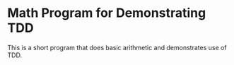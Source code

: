 # Math Program for Demonstrating TDD

This is a short program that does basic arithmetic and demonstrates use of TDD.